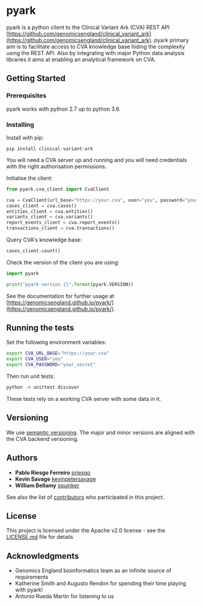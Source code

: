# pyark

pyark is a python client to the Clinical Variant Ark (CVA) REST API 
[https://github.com/genomicsengland/clinical_variant_ark](https://github.com/genomicsengland/clinical_variant_ark).
pyark primary aim is to facilitate access to CVA knowledge base hiding the complexity using the REST API. 
Also by integrating with major Python data analysis libraries it aims at enabling an analytical framework on CVA.

## Getting Started

### Prerequisites

pyark works with python 2.7 up to python 3.6.

### Installing

Install with pip:

```
pip install clinical-variant-ark
```

You will need a CVA server up and running and you will need credentials with the right authorisation permissions.

Initialise the client:
```python
from pyark.cva_client import CvaClient

cva = CvaClient(url_base="https://your.cva", user="you", password="your_secret")
cases_client = cva.cases()
entities_client = cva.entities()
variants_client = cva.variants()
report_events_client = cva.report_events()
transactions_client = cva.transactions()
```

Query CVA's knowledge base:
```python
cases_client.count()
```

Check the version of the client you are using:
```python
import pyark

print("pyark version {}".format(pyark.VERSION))
```

See the documentation for further usage at [https://genomicsengland.github.io/pyark/](https://genomicsengland.github.io/pyark/).

## Running the tests

Set the following environment variables:
```bash
export CVA_URL_BASE="https://your.cva"
export CVA_USER="you"
export CVA_PASSWORD="your_secret"
```

Then run unit tests:
```bash
python -m unittest discover
```

These tests rely on a working CVA server with some data in it.

## Versioning

We use [semantic versioning](http://semver.org/). The major and minor versions are aligned with the CVA backend versioning. 

## Authors

* **Pablo Riesgo Ferreiro** [priesgo](https://github.com/priesgo)
* **Kevin Savage** [kevinpetersavage](https://github.com/kevinpetersavage)
* **William Bellamy** [squinker](https://github.com/squinker)

See also the list of [contributors](https://github.com/genomicsengland/pyark/contributors) who participated in this project.

## License

This project is licensed under the Apache v2.0 license - see the [LICENSE.md](LICENSE.md) file for details

## Acknowledgments

* Genomics England bioinformatics team as an infinite source of requirements
* Katherine Smith and Augusto Rendon for spending their time playing with pyark!
* Antonio Rueda Martin for listening to us
